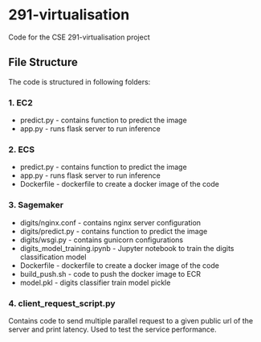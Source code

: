# 291-virtualisation
Code for the CSE 291-virtualisation project

## File Structure
The code is structured in following folders:

### 1. EC2

- predict.py - contains function to predict the image
- app.py - runs flask server to run inference

### 2. ECS

- predict.py - contains function to predict the image
- app.py - runs flask server to run inference
- Dockerfile - dockerfile to create a docker image of the code

### 3. Sagemaker

- digits/nginx.conf - contains nginx server configuration
- digits/predict.py - contains function to predict the image
- digits/wsgi.py - contains gunicorn configurations
- digits_model_training.ipynb - Jupyter notebook to train the digits classification model
- Dockerfile - dockerfile to create a docker image of the code
- build_push.sh - code to push the docker image to ECR
- model.pkl - digits classifier train model pickle

### 4. client_request_script.py

Contains code to send multiple parallel request to a given public url of the server and print latency. Used to test the service performance.